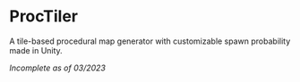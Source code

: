 # ProcTiler
A tile-based procedural map generator with customizable spawn probability made in Unity.  
  
*Incomplete as of 03/2023*
